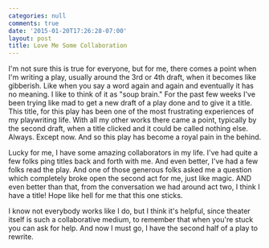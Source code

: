 ```yaml
---
categories: null
comments: true
date: '2015-01-20T17:26:28-07:00'
layout: post
title: Love Me Some Collaboration
---
```


I'm not sure this is true for everyone, but for me, there comes a point when I'm writing a play, usually around the 3rd or 4th draft, when it becomes like gibberish. Like when you say a word again and again and eventually it has no meaning. I like to think of it as "soup brain." For the past few weeks I've been trying like mad to get a new draft of a play done and to give it a title. This title, for this play has been one of the most frustrating experiences of my playwriting life. With all my other works there came a point, typically by the second draft, when a title clicked and it could be called nothing else. Always. Except now. And so this play has become a royal pain in the behind.

Lucky for me, I have some amazing collaborators in my life. I've had quite a few folks ping titles back and forth with me. And even better, I've had a few folks read the play. And one of those generous folks asked me a question which completely broke open the second act for me, just like magic. AND even better than that, from the conversation we had around act two, I think I have a title! Hope like hell for me that this one sticks. 

I know not everybody works like I do, but I think it's helpful, since theater itself is such a collaborative medium, to remember that when you're stuck you can ask for help. And now I must go, I have the second half of a play to rewrite.